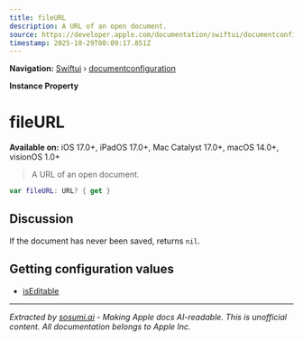 ```yaml
---
title: fileURL
description: A URL of an open document.
source: https://developer.apple.com/documentation/swiftui/documentconfiguration/fileurl
timestamp: 2025-10-29T00:09:17.851Z
---
```


**Navigation:** [Swiftui](/documentation/swiftui) › [documentconfiguration](/documentation/swiftui/documentconfiguration)

**Instance Property**

# fileURL

**Available on:** iOS 17.0+, iPadOS 17.0+, Mac Catalyst 17.0+, macOS 14.0+, visionOS 1.0+

> A URL of an open document.

```swift
var fileURL: URL? { get }
```

## Discussion

If the document has never been saved, returns `nil`.

## Getting configuration values

- [isEditable](/documentation/swiftui/documentconfiguration/iseditable)

---

*Extracted by [sosumi.ai](https://sosumi.ai) - Making Apple docs AI-readable.*
*This is unofficial content. All documentation belongs to Apple Inc.*
